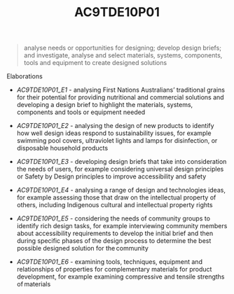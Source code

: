 ﻿---
backlinks:
- title: Learning Areas
  url: /memex/sense/Teaching/Curriculum/v9/v9-learning-areas.html
tags: australian-curriculum
title: AC9TDE10P01
type: note
---
> analyse needs or opportunities for designing; develop design briefs; and investigate, analyse and select materials, systems, components, tools and equipment to create designed solutions

Elaborations


- _AC9TDE10P01_E1_ - analysing First Nations Australians’ traditional grains for their potential for providing nutritional and commercial solutions and developing a design brief to highlight the materials, systems, components and tools or equipment needed

- _AC9TDE10P01_E2_ - analysing the design of new products to identify how well design ideas respond to sustainability issues, for example swimming pool covers, ultraviolet lights and lamps for disinfection, or disposable household products

- _AC9TDE10P01_E3_ - developing design briefs that take into consideration the needs of users, for example considering universal design principles or Safety by Design principles to improve accessibility and safety

- _AC9TDE10P01_E4_ - analysing a range of design and technologies ideas, for example assessing those that draw on the intellectual property of others, including Indigenous cultural and intellectual property rights

- _AC9TDE10P01_E5_ - considering the needs of community groups to identify rich design tasks, for example interviewing community members about accessibility requirements to develop the initial brief and then during specific phases of the design process to determine the best possible designed solution for the community

- _AC9TDE10P01_E6_ - examining tools, techniques, equipment and relationships of properties for complementary materials for product development, for example examining compressive and tensile strengths of materials